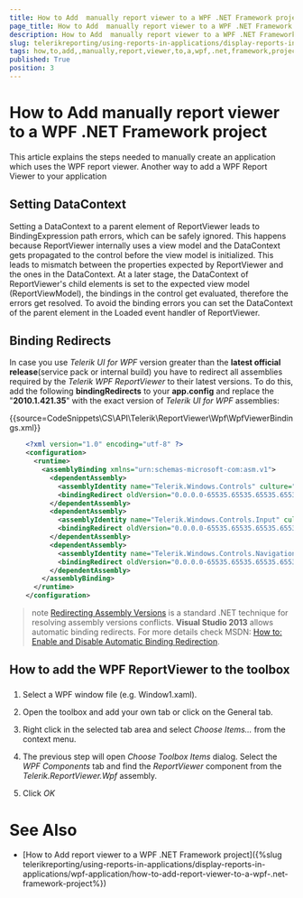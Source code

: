 ```yaml
---
title: How to Add  manually report viewer to a WPF .NET Framework project
page_title: How to Add  manually report viewer to a WPF .NET Framework project | for Telerik Reporting Documentation
description: How to Add  manually report viewer to a WPF .NET Framework project
slug: telerikreporting/using-reports-in-applications/display-reports-in-applications/wpf-application/how-to-add--manually-report-viewer-to-a-wpf-.net-framework-project
tags: how,to,add,,manually,report,viewer,to,a,wpf,.net,framework,project
published: True
position: 3
---
```


# How to Add  manually report viewer to a WPF .NET Framework project



This article explains the steps needed to manually create an application which uses the WPF report viewer.         Another way to add a WPF Report Viewer to your application       

## Setting DataContext

Setting a DataContext to a parent element of ReportViewer leads to BindingExpression path errors, which can be safely ignored.          This happens because ReportViewer internally uses a view model and the DataContext gets propagated to the control before          the view model is initialized. This leads to mismatch between the properties expected by ReportViewer and the ones in the DataContext.          At a later stage, the DataContext of ReportViewer's child elements is set to the expected view model (ReportViewModel), the bindings in          the control get evaluated, therefore the errors get resolved. To avoid the binding errors you can set the DataContext of the parent element          in the Loaded event handler of ReportViewer.         

## Binding Redirects

In case you use *Telerik UI for WPF* version greater           than the __latest official release__(service pack or internal build) you have to redirect all assemblies required           by the *Telerik WPF ReportViewer* to their latest versions.           To do this, add the following __bindingRedirects__ to your           __app.config__ and replace the "__2010.1.421.35__"           with the exact version of *Telerik UI for WPF* assemblies:         

{{source=CodeSnippets\CS\API\Telerik\ReportViewer\Wpf\WpfViewerBindings.xml}}
````XML
	<?xml version="1.0" encoding="utf-8" ?>
	<configuration>
	  <runtime>
	    <assemblyBinding xmlns="urn:schemas-microsoft-com:asm.v1">
	      <dependentAssembly>
	        <assemblyIdentity name="Telerik.Windows.Controls" culture="neutral" publicKeyToken="5803cfa389c90ce7"/>
	        <bindingRedirect oldVersion="0.0.0.0-65535.65535.65535.65535" newVersion="2010.1.421.35"/>
	      </dependentAssembly>
	      <dependentAssembly>
	        <assemblyIdentity name="Telerik.Windows.Controls.Input" culture="neutral" publicKeyToken="5803cfa389c90ce7"/>
	        <bindingRedirect oldVersion="0.0.0.0-65535.65535.65535.65535" newVersion="2010.1.421.35"/>
	      </dependentAssembly>
	      <dependentAssembly>
	        <assemblyIdentity name="Telerik.Windows.Controls.Navigation" culture="neutral" publicKeyToken="5803cfa389c90ce7"/>
	        <bindingRedirect oldVersion="0.0.0.0-65535.65535.65535.65535" newVersion="2010.1.421.35"/>
	      </dependentAssembly>
	    </assemblyBinding>
	  </runtime>
	</configuration>
````



>note [Redirecting Assembly Versions](http://msdn.microsoft.com/en-us/library/7wd6ex19(v=vs.110).aspx) is a standard .NET technique for resolving assembly versions conflicts.  __Visual Studio 2013__  allows automatic binding redirects. For more details check MSDN: [How to: Enable and Disable Automatic Binding Redirection](http://msdn.microsoft.com/en-us/library/2fc472t2(v=vs.110).aspx).           


## How to add the WPF ReportViewer to the toolbox

###

1. Select a WPF window file (e.g. Window1.xaml).                 

1. Open the toolbox and add your own tab or click on the General tab.                 

1. Right click in the selected tab area and select *Choose Items…* from the context menu.                 

1. The previous step will open *Choose Toolbox Items* dialog. Select the                   *WPF Components* tab and find the *ReportViewer* component                   from the *Telerik.ReportViewer.Wpf* assembly.                 

1. Click *OK*

# See Also


 * [How to Add report viewer to a WPF .NET Framework project]({%slug telerikreporting/using-reports-in-applications/display-reports-in-applications/wpf-application/how-to-add-report-viewer-to-a-wpf-.net-framework-project%})
